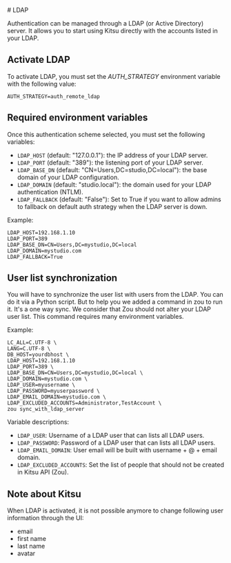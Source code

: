 # LDAP

Authentication can be managed through a LDAP (or Active Directory) server. It
allows you to start using Kitsu directly with the accounts listed in your LDAP.


## Activate LDAP

To activate LDAP, you must set the *AUTH\_STRATEGY* environment variable with
the following value:

```
AUTH_STRATEGY=auth_remote_ldap
```


## Required environment variables

Once this authentication scheme selected, you must set the following variables:

* `LDAP_HOST` (default: "127.0.0.1"): the IP address of your LDAP server.
* `LDAP_PORT` (default: "389"): the listening port of your LDAP server.
* `LDAP_BASE_DN` (default: "CN=Users,DC=studio,DC=local"): the base domain of
  your LDAP configuration.
* `LDAP_DOMAIN` (default: "studio.local"): the domain used for your LDAP
  authentication (NTLM).
* `LDAP_FALLBACK` (default: "False"): Set to True if you want to allow admins
  to fallback on default auth strategy when the LDAP server is down.

Example:

```
LDAP_HOST=192.168.1.10
LDAP_PORT=389
LDAP_BASE_DN=CN=Users,DC=mystudio,DC=local
LDAP_DOMAIN=mystudio.com
LDAP_FALLBACK=True
```


## User list synchronization

You will have to synchronize the user list with users from the LDAP. You can do
it via a Python script. But to help you we added a command in zou to run it.
It's a one way sync. We consider that Zou should not alter your LDAP user list.
This command requires many environment variables.

Example:

```
LC_ALL=C.UTF-8 \
LANG=C.UTF-8 \
DB_HOST=yourdbhost \
LDAP_HOST=192.168.1.10
LDAP_PORT=389 \
LDAP_BASE_DN=CN=Users,DC=mystudio,DC=local \
LDAP_DOMAIN=mystudio.com \
LDAP_USER=myusername \
LDAP_PASSWORD=myuserpassword \
LDAP_EMAIL_DOMAIN=mystudio.com \
LDAP_EXCLUDED_ACCOUNTS=Administrator,TestAccount \
zou sync_with_ldap_server
```

Variable descriptions:

* `LDAP_USER`: Username of a LDAP user that can lists all LDAP users.
* `LDAP_PASSWORD`: Password of a LDAP user that can lists all LDAP users.
* `LDAP_EMAIL_DOMAIN`: User email will be built with username + @ + email domain.
* `LDAP_EXCLUDED_ACCOUNTS`: Set the list of people that should not be created
  in Kitsu API (Zou).


## Note about Kitsu

When LDAP is activated, it is not possible anymore to change following user
information through the UI:

* email
* first name
* last name
* avatar
